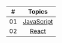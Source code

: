 | #     |                                                                       Topics                                                                        |
| ----- | :-------------------------------------------------------------------------------------------------------------------------------------------------: |
| 01    |                                                             [JavaScript](./JS/JS.md)                                                              |
| 02    |                                                             [React](./react/react.md)                                                              |
